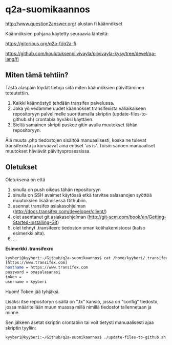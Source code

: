 q2a-suomikaannos
================

http://www.question2answer.org/ alustan fi käännökset

Käännöksien pohjana käytetty seuraavia lähteitä:

https://gitorious.org/q2a-fi/q2a-fi

https://github.com/koulutuksenpilvivayla/pilvivayla-kysy/tree/devel/qa-lang/fi

## Miten tämä tehtiin?

Tästä alaspäin löydät tietoja siitä miten käännöksien päivittäminen toteutettiin.

1. Kaikki käännöstyö tehdään transifex palvelussa. 
2. Joka yö vedämme uudet käännökset transifexista väliaikaiseen repositoryyn palvelimelle suorittamalla skriptin (update-files-to-github.sh) crontabia hyväksi käyttäen. 
3. Sieltä samainen skripti puskee gitin avulla muutokset tähän repositoryyn. 

Älä muuta .php tiedostojen sisältöä manuaalisesti, koska ne tulevat transifexista ja korvaavat aina entiset 'as is'. Toisin sanoen manuaaliset muutokset häviävät päivitysprosessissa. 

## Oletukset
Oletuksena on että 

1. sinulla on push oikeus tähän repositoryyn
2. sinulla on SSH avaimet käytössä etkä tarvitse salasanojen syöttöä muutoksien lisäämisessä Githubiin.
3. asennat transifex asiakasohjelman (http://docs.transifex.com/developer/client/)
4. olet asentanut git asiakasohjelman (http://git-scm.com/book/en/Getting-Started-Installing-Git)
5. olet tehnyt .transifexrc tiedoston oman kotihakemistoosi (katso esimerkki alta). 
6. ...

**Esimerkki .transifexrc**

```bash
kyyberi@kyyberi:~/Github/q2a-suomikaannos$ cat /home/kyyberi/.transifexrc 
[https://www.transifex.com]
hostname = https://www.transifex.com
password = omasalasanasi
token = 
username = kyyberi
```
Huom! Token jää tyhjäksi. 

Lisäksi itse repositoryn sisällä on ".tx" kansio, jossa on "config" tiedosto, jossa määritellään muun muassa millä nimillä tiedostot tallennetaan ja minne. 

Sen jälkeen asetat skriptin crontabiin tai voit tietysti manuaalisesti ajaa skriptin tyyliin:
```bash
kyyberi@kyyberi:~/Github/q2a-suomikaannos$ ./update-files-to-github.sh
```
